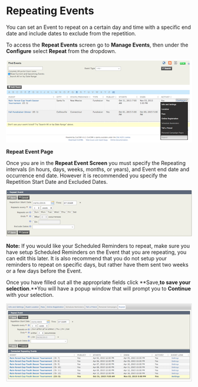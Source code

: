 # Repeating Events

You can set an Event to repeat on a certain day and time with a specific
end date and include dates to exclude from the repetition.

To access the **Repeat Events** screen go to **Manage Events**, then
under the **Configure** select **Repeat** from the dropdown.

![Manage events screen with two events, and the expanded context menu: info and settings, location, fees... and repeat.](../img/repeating_events.png)

**Repeat Event Page**

Once you are in the **Repeat Event Screen** you must specify the
Repeating intervals (in hours, days, weeks, months, or years), and Event
end date and occurrence end date. However it is recommended you specify
the Repetition Start Date and Excluded Dates.

![screenshot](../img/repeating_event_page.png)

**Note:** If you would like your Scheduled Reminders to repeat, make
sure you have setup Scheduled Reminders on the Event that you are
repeating, you can edit this later. It is also recommend that you do not
setup your reminders to repeat on specific days, but rather have them
sent two weeks or a few days before the Event.

Once you have filled out all the appropriate fields click
**Save,**to save your selection**.**You will have a popup window that
will prompt you to **Continue** with your selection. 

!["Repeat" tab of an event. The event is set to end after 7 occurences. The section "Connected Repeated Events" lists the 7 occurences with their respective event id, start date, end date...](../img/repeated_event.png)

